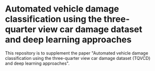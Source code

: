 # Automated vehicle damage classification using the three-quarter view car damage dataset and deep learning approaches

This repository is to supplement the paper "Automated vehicle damage classification using the three-quarter view car damage dataset (TQVCD) and deep learning approaches".


